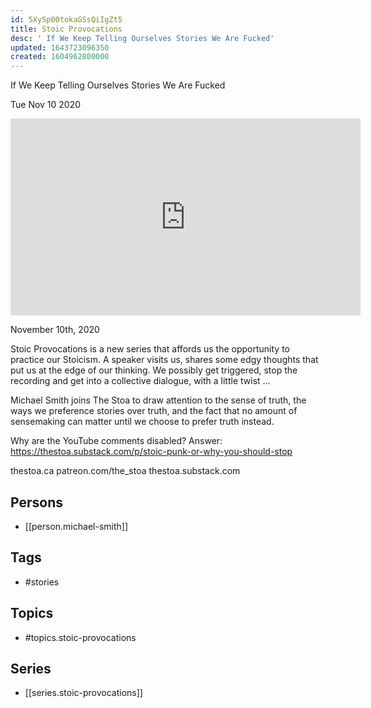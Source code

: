 ```yaml
---
id: 5XySp00tokaGSsQiIgZt5
title: Stoic Provocations
desc: ' If We Keep Telling Ourselves Stories We Are Fucked'
updated: 1643723096350
created: 1604962800000
---
```



 If We Keep Telling Ourselves Stories We Are Fucked

Tue Nov 10 2020

<iframe width="560" height="315" src="https://www.youtube.com/embed/bNjXGlQO_ns" title="Stoic Provocations: If We Keep Telling Ourselves Stories We Are Fucked w/ Michael Smith" frameborder="0" allow="accelerometer; autoplay; clipboard-write; encrypted-media; gyroscope; picture-in-picture" allowfullscreen ></iframe>

November 10th, 2020

Stoic Provocations is a new series that affords us the opportunity to practice our Stoicism. A speaker visits us, shares some edgy thoughts that put us at the edge of our thinking. We possibly get triggered, stop the recording and get into a collective dialogue, with a little twist ...

Michael Smith joins The Stoa to draw attention to the sense of truth, the ways we preference stories over truth, and the fact that no amount of sensemaking can matter until we choose to prefer truth instead.

Why are the YouTube comments disabled? Answer: https://thestoa.substack.com/p/stoic-punk-or-why-you-should-stop

thestoa.ca
patreon.com/the_stoa
thestoa.substack.com

## Persons

- [[person.michael-smith]]

## Tags

- #stories

## Topics

- #topics.stoic-provocations

## Series

- [[series.stoic-provocations]]

